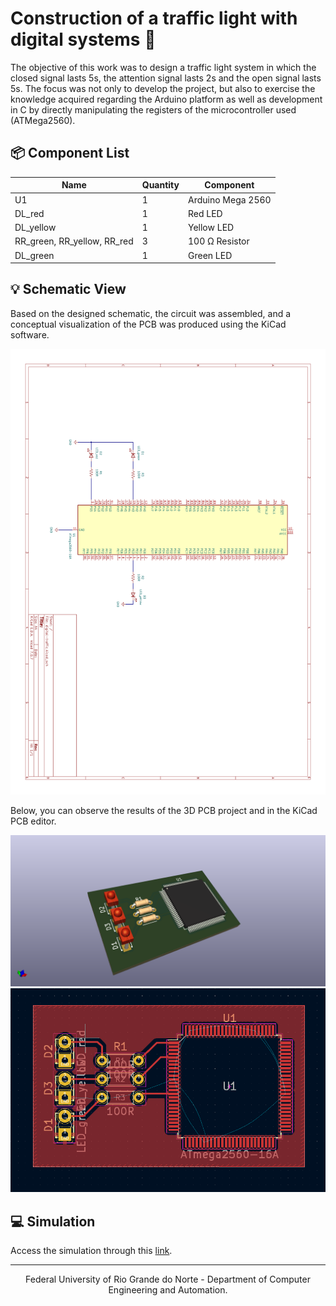 # Construction of a traffic light with digital systems 🚦

The objective of this work was to design a traffic light system in which the closed signal lasts 5s, the attention signal lasts 2s and the open signal lasts 5s. The focus was not only to develop the project, but also to exercise the knowledge acquired regarding the Arduino platform as well as development in C by directly manipulating the registers of the microcontroller used (ATMega2560).

## 📦 Component List

|Name                       |Quantity|Component             |
|---------------------------|--------|----------------------|
|U1                         |1       |Arduino Mega 2560 |
|DL_red                     |1       |Red LED               |
|DL_yellow                  |1       |Yellow LED            |
|RR_green, RR_yellow, RR_red|3       |100 Ω Resistor        |
|DL_green                   |1       |Green LED             |

## 💡 Schematic View

Based on the designed schematic, the circuit was assembled, and a conceptual visualization of the PCB was produced using the KiCad software.

<a src="./assets/schematic_view.pdf" align="center">
  <img alt="schemativ view" src="./assets/schematic-test-view.png">
</a>

Below, you can observe the results of the 3D PCB project and in the KiCad PCB editor.

<a src="./assets/schematic_view.pdf" align="center">
  <img alt="schemativ view" src="./assets/digital-traffic-3D.png">
</a>

<a src="./assets/schematic_view.pdf" align="center">
  <img alt="schemativ view" src="./assets/PCB_test_digital_traffic.png">
</a>

## 💻 Simulation
Access the simulation through this [link](https://youtube.com/shorts/Nvl-8OjJIZM).

---

<div align="center">
  Federal University of Rio Grande do Norte - Department of Computer Engineering and Automation.
</div>
